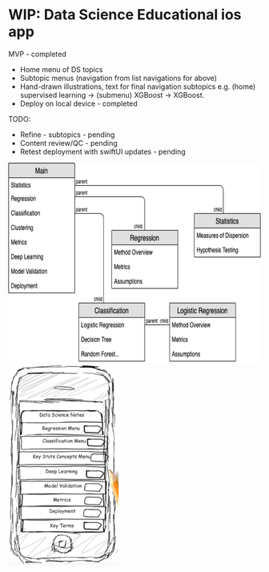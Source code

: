 #  WIP: Data Science Educational ios app

MVP - completed
* Home menu of DS topics
* Subtopic menus (navigation from list navigations for above)
* Hand-drawn illustrations, text for final navigation subtopics e.g. (home) supervised learning -> (submenu) XGBoost -> XGBoost.
* Deploy on local device - completed

TODO:
* Refine - subtopics - pending
* Content review/QC - pending
* Retest deployment with swiftUI updates - pending

<img src="https://github.com/patrickmlong/ListNavTemplate/blob/master/ios_wip_schematic.png" height="400" title="WIP Schematic">

<img src="https://github.com/patrickmlong/ListNavTemplate/blob/master/mockup_home.png" height="400" title="Test Home Screen">





